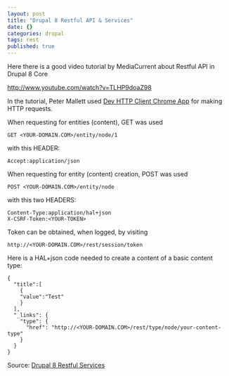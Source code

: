 ```yaml
---
layout: post
title: "Drupal 8 Restful API & Services"
date: {}
categories: drupal
tags: rest
published: true
---
```


Here there is a good video tutorial by MediaCurrent about Restful API in Drupal 8 Core

http://www.youtube.com/watch?v=TLHP9doaZ98

In the tutorial, Peter Mallett used [Dev HTTP Client Chrome App](https://chrome.google.com/webstore/detail/dev-http-client/aejoelaoggembcahagimdiliamlcdmfm) for making HTTP requests.

When requesting for entities (content), GET was used

    GET <YOUR-DOMAIN.COM>/entity/node/1

with this HEADER:

    Accept:application/json

When requesting for entity (content) creation, POST was used

    POST <YOUR-DOMAIN.COM>/entity/node

with this two HEADERS:

    Content-Type:application/hal+json
    X-CSRF-Token:<YOUR-TOKEN>

Token can be obtained, when logged, by visiting

    http://<YOUR-DOMAIN.COM>/rest/session/token

Here is a HAL+json code needed to create a content of a basic content type:

    {
      "title":[
        {
        "value":"Test"
        }
      ],
      "_links": {
        "type": {
          "href": "http://<YOUR-DOMAIN.COM>/rest/type/node/your-content-type"
        }
      }
    }


Source: [Drupal 8 Restful Services](http://www.mediacurrent.com/blog/drupal-8-restful-services)